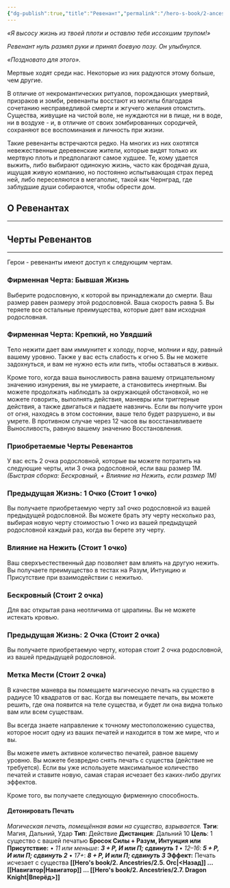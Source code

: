```yaml
---
{"dg-publish":true,"title":"Ревенант","permalink":"/hero-s-book/2-ancestries/2-6-revenant/","dgPassFrontmatter":true}
---
```


*«Я высосу жизнь из твоей плоти и оставлю тебя иссохшим трупом!»*

*Ревенант нуль размял руки и принял боевую позу. Он улыбнулся.*

*«Поздновато для этого».*

Мертвые ходят среди нас. Некоторые из них радуются этому больше, чем другие.

В отличие от некромантических ритуалов, порождающих умертвий, призраков и зомби, ревенанты восстают из могилы благодаря сочетанию несправедливой смерти и жгучего желания отомстить. Существа, живущие на чистой воле, не нуждаются ни в пище, ни в воде, ни в воздухе - и, в отличие от своих зомбированных сородичей, сохраняют все воспоминания и личность при жизни.

Такие ревенанты встречаются редко. На многих из них охотятся невежественные деревенские жители, которые видят только их мертвую плоть и предполагают самое худшее. Те, кому удается выжить, либо выбирают одинокую жизнь, часто как бродячая душа, ищущая живую компанию, но постоянно испытывающая страх перед ней, либо переселяются в мегаполис, такой как Чернград, где заблудшие души собираются, чтобы обрести дом.
## О Ревенантах
---


## Черты Ревенантов
---
Герои - ревенанты имеют доступ к следующим чертам.
### Фирменная Черта: Бывшая Жизнь
Выберите родословную, к которой вы принадлежали до смерти. Ваш размер равен размеру этой родословной. Ваша скорость равна 5. Вы теряете все остальные преимущества, которые дает вам исходная родословная.
### Фирменная Черта: Крепкий, но Увядший
Тело нежити дает вам иммунитет к холоду, порче, молнии и яду, равный вашему уровню. Также у вас есть слабость к огню 5. Вы не можете задохнуться, и вам не нужно есть или пить, чтобы оставаться в живых.

Кроме того, когда ваша выносливость равна вашему отрицательному значению изнурения, вы не умираете, а становитесь инертным. Вы можете продолжать наблюдать за окружающей обстановкой, но не можете говорить, выполнять действия, маневры или триггерные действия, а также двигаться и падаете навзничь. Если вы получите урон от огня, находясь в этом состоянии, ваше тело будет разрушено, и вы умрете. В противном случае через 12 часов вы восстанавливаете Выносливость, равную вашему значению Восстановления.
### Приобретаемые Черты Ревенантов
У вас есть 2 очка родословной, которые вы можете потратить на следующие черты, или 3 очка родословной, если ваш размер 1М.
*(Быстрая сборка: Бескровный, + Влияние на Нежить, если размер 1М)*
### **Предыдущая Жизнь: 1 Очко (Стоит 1 очко)**
Вы получаете приобретаемую черту за1 очко родословной из вашей предыдущей родословной. Вы можете брать эту черту несколько раз, выбирая новую черту стоимостью 1 очко из вашей предыдущей родословной каждый раз, когда вы берете эту черту.
### **Влияние на Нежить (Стоит 1 очко)**
Ваш сверхъестественный дар позволяет вам влиять на другую нежить. Вы получаете преимущество в тестах на Разум, Интуицию и Присутствие при взаимодействии с нежитью.
### **Бескровный (Стоит 2 очка)**
Для вас открытая рана неотличима от царапины. Вы не можете истекать кровью.
### **Предыдущая Жизнь: 2 Очка (Стоит 2 очка)**
Вы получаете приобретаемую черту, которая стоит 2 очка родословной, из вашей предыдущей родословной.
### **Метка Мести (Стоит 2 очка)**
В качестве маневра вы помещаете магическую печать на существо в радиусе 10 квадратов от вас. Когда вы помещаете печать, вы можете решить, где она появится на теле существа, и будет ли она видна только вам или всем существам.

Вы всегда знаете направление к точному местоположению существа, которое носит одну из ваших печатей и находится в том же мире, что и вы.

Вы можете иметь активное количество печатей, равное вашему уровню. Вы можете безвредно снять печать с существа (действие не требуется). Если вы уже используете максимальное количество печатей и ставите новую, самая старая исчезает без каких-либо других эффектов.

Кроме того, вы получаете следующую фирменную способность.

#### Детонировать Печать
*Магическая печать, помещённая вами на существо, взрывается.*
**Тэги**: Магия, Дальний, Удар **Тип**: Действие
**Дистанция**: Дальний 10 **Цель**: 1 существо с вашей печатью
**Бросок Силы + Разум, Интуиция или Присутствие:**
• *11 или меньше*: ***3 + Р, И или П; сдвинуть 1***
• *12–16*: ***5 + Р, И или П; сдвинуть 2***
• *17+*: ***8 + Р, И или П; сдвинуть 3***
**Эффект:** Печать исчезает с существа
**[[Hero's book/2. Ancestries/2.5. Orc\|<Назад]] ... [[Навигатор\|Навигатор]] ... [[Hero's book/2. Ancestries/2.7. Dragon Knight\|Вперёд>]]**
